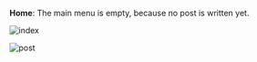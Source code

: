 **Home**: The main menu is empty, because no post is written yet.

![index](https://user-images.githubusercontent.com/78278258/150965522-c260729e-1ebc-4f34-a347-55240ddd5118.png)


![post](https://user-images.githubusercontent.com/78278258/150965929-d4844db9-ea8c-4ae7-ace2-61332b8def0c.png)
